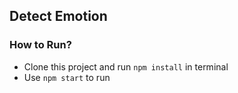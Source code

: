 ## Detect Emotion

### How to Run?
- Clone this project and run ```npm install``` in terminal
- Use ```npm start``` to run